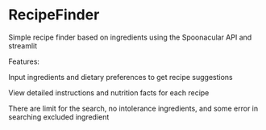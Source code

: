 # RecipeFinder
Simple recipe finder based on ingredients using the Spoonacular API and streamlit

Features:

Input ingredients and dietary preferences to get recipe suggestions

View detailed instructions and nutrition facts for each recipe

There are limit for the search, no intolerance ingredients, and some error in searching excluded ingredient
